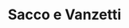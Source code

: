 ---
layout: post
title: Sacco e Vanzetti
director: Giulio Montaldo
year: 1971
cover: https://images.mubicdn.net/images/film/29015/cache-20108-1576011613/image-w1280.jpg
---